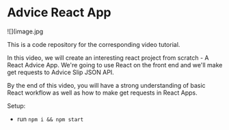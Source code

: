 # Advice React App

![](image.jpg

This is a code repository for the corresponding video tutorial.

In this video, we will create an interesting react project from scratch - A React Advice App. We're going to use React on the front end and we'll make get requests to Advice Slip JSON API.

By the end of this video, you will have a strong understanding of basic React workflow as well as how to make get requests in React Apps.

Setup:

- run `npm i && npm start`
